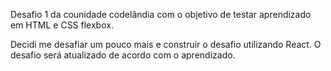 Desafio 1 da counidade codelândia com o objetivo de testar aprendizado em HTML e CSS flexbox. 

Decidi me desafiar um pouco mais e construir o desafio utilizando React. O desafio será atualizado de acordo com o aprendizado.
